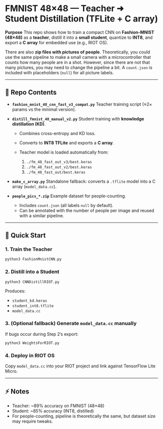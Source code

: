 # FMNIST 48×48 — Teacher ➜ Student Distillation (TFLite + C array)

**Purpose**
This repo shows how to train a compact CNN on **Fashion-MNIST (48×48)** as a **teacher**, distill it into a **small student**, quantize to **INT8**, and export a **C array** for embedded use (e.g., RIOT OS).

There are also **zip files with pictures of people**. Theoretically, you could use the same pipeline to make a small camera with a microcontroller that counts how many people are in a shot. However, since there are not that many pictures, you may need to change the pipeline a bit. A `count.json` is included with placeholders (`null`) for all picture labels.

---

## 📂 Repo Contents

* **`fashion_mnist_48_cnn_fast_v3_compat.py`**
  Teacher training script (≈2× params vs the minimal version).

* **`distill_fmnist_48_manual_v2.py`**
  Student training with **knowledge distillation (KD)**.

  * Combines cross-entropy and KD loss.
  * Converts to **INT8 TFLite** and exports a **C array**.
  * Teacher model is loaded automatically from:

    1. `./fm_48_fast_out_v3/best.keras`
    2. `./fm_48_fast_out_v2/best.keras`
    3. `./fm_48_fast_out/best.keras`

* **`make_c_array.py`**
  Standalone fallback: converts a `.tflite` model into a C array (`model_data.cc`).

* **`people_pics_*.zip`**
  Example dataset for people-counting.

  * Includes `count.json` (all labels `null` by default).
  * Can be annotated with the number of people per image and reused with a similar pipeline.

---

## 🚀 Quick Start

### 1. Train the Teacher

```bash
python3 FashionMnistCNN.py
```

### 2. Distill into a Student

```bash
python3 CNNDistillRIOT.py
```

Produces:

* `student_kd.keras`
* `student_int8.tflite`
* `model_data.cc`

### 3. (Optional fallback) Generate `model_data.cc` manually

If bugs occur during Step 2’s export:

```bash
python3 WeightsForRIOT.py
```

### 4. Deploy in RIOT OS

Copy `model_data.cc` into your RIOT project and link against TensorFlow Lite Micro.

---

## ⚡ Notes

* Teacher: \~89% accuracy on FMNIST (48×48)
* Student: \~85% accuracy (INT8, distilled)
* For people-counting, pipeline is theoretically the same, but dataset size may require tweaks.
